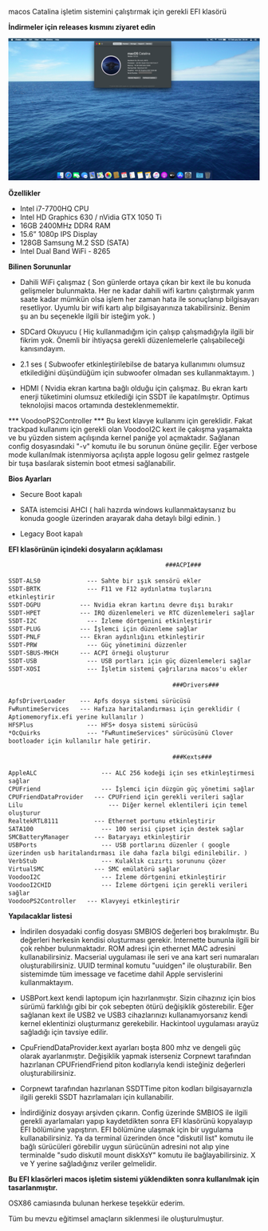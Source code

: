 macos Catalina işletim sistemini çalıştırmak için gerekli EFI klasörü

<b> İndirmeler için releases kısmını ziyaret edin </b>

![](ss200214.png)

<b>Özellikler</b>

* Intel i7-7700HQ CPU
* Intel HD Graphics 630 / nVidia GTX 1050 Ti
* 16GB 2400MHz DDR4 RAM
* 15.6” 1080p IPS Display
* 128GB Samsung M.2 SSD (SATA)
* Intel Dual Band WiFi - 8265

<b>Bilinen Sorununlar</b>

* Dahili WiFi çalışmaz ( Son günlerde ortaya çıkan bir kext ile bu konuda gelişmeler bulunmakta. Her ne kadar dahili wifi kartını çalıştırmak 
yarım saate kadar mümkün olsa işlem her zaman hata ile sonuçlanıp bilgisayarı resetliyor. Uyumlu bir wifi kartı alıp bilgisayarınıza takabilirsiniz. Benim şu an
bu seçenekle ilgili bir isteğim yok. )

* SDCard Okuyucu ( Hiç kullanmadığım için çalışıp çalışmadığıyla ilgili bir fikrim yok. Önemli bir ihtiyaçsa gerekli düzenlemelerle çalışabileceği kanısındayım.

* 2.1 ses ( Subwoofer etkinleştirilebilse de batarya kullanımını olumsuz etkilediğini düşündüğüm için subwoofer olmadan ses kullanmaktayım. )

* HDMI ( Nvidia ekran kartına bağlı olduğu için çalışmaz. Bu ekran kartı enerji tüketimini olumsuz etkilediği için SSDT ile kapatılmıştır. Optimus teknolojisi macos ortamında desteklenmemektir.

*** VoodooPS2Controller *** Bu kext klavye kullanımı için gereklidir. Fakat trackpad kullanımı için gerekli olan VoodooI2C kext ile çakışma yaşamakta ve bu yüzden sistem açılışında kernel paniğe yol açmaktadır.
Sağlanan config dosyasındaki "-v" komutu ile bu sorunun önüne geçilir. Eğer verbose mode kullanılmak istenmiyorsa açılışta apple logosu gelir gelmez rastgele bir tuşa basılarak sistemin boot etmesi sağlanabilir.

<b>Bios Ayarları</b>

* Secure Boot kapalı

* SATA istemcisi AHCI ( hali hazırda windows kullanmaktaysanız bu konuda google üzerinden arayarak daha detaylı bilgi edinin. )

* Legacy Boot kapalı

<b>EFI klasörünün içindeki dosyaların açıklaması</b>

						                      	###ACPI###
	
	SSDT-ALS0		      --- Sahte bir ışık sensörü ekler
	SSDT-BRTK		      --- F11 ve F12 aydınlatma tuşlarını etkinleştirir
	SSDT-DGPU 		    --- Nvidia ekran kartını devre dışı bırakır
	SSDT-HPET 		    --- IRQ düzenlemeleri ve RTC düzenlemeleri sağlar
	SSDT-I2C		      --- İzleme dörtgenini etkinleştirir
	SSDT-PLUG 		    --- İşlemci için düzenleme sağlar
	SSDT-PNLF 		    --- Ekran aydınlığını etkinleştirir
	SSDT-PRW 		      --- Güç yönetimini düzzenler
	SSDT-SBUS-MHCH		--- ACPI örneği oluşturur
	SSDT-USB		      --- USB portları için güç düzenlemeleri sağlar
	SSDT-XOSI		      --- İşletim sistemi çağrılarına macos'u ekler
							
							                      ###Drivers###
	
	ApfsDriverLoader	--- Apfs dosya sistemi sürücüsü
	FwRuntimeServices	--- Hafıza haritalandırması için gereklidir ( Aptiomemoryfix.efi yerine kullanılır )
	HFSPlus			      --- HFS+ dosya sistemi sürücüsü
	*OcQuirks		      --- "FwRuntimeServices" sürücüsünü Clover bootloader için kullanılır hale getirir.
				
							                      ###Kexts###
	
	AppleALC		          --- ALC 256 kodeği için ses etkinleştirmesi sağlar
	CPUFriend		          --- İşlemci için düzgün güç yönetimi sağlar
	CPUFriendDataProvider	--- CPUFriend için gerekli verileri sağlar
	Lilu			            --- Diğer kernel eklentileri için temel oluşturur
	RealtekRTL8111		    --- Ethernet portunu etkinleştirir
	SATA100			          --- 100 serisi çipset için destek sağlar
	SMCBatteryManager	    --- Bataryayı etkinleştirir
	USBPorts		          --- USB portlarını düzenler ( google üzerinden usb haritalandırması ile daha fazla bilgi edinilebilir. )
	VerbStub		          --- Kulaklık cızırtı sorununu çözer
	VirtualSMC		        --- SMC emülatörü sağlar
	VoodooI2C		          --- İzleme dörtgenini etkinleştirir
	VoodooI2CHID		      --- İzleme dörtgeni için gerekli verileri sağlar
	VoodooPS2Controller	  --- Klavyeyi etkinleştirir
  
  
  <b>Yapılacaklar listesi</b>
  
  * İndirilen dosyadaki config dosyası SMBIOS değerleri boş bırakılmıştır. Bu değerleri herkesin kendisi oluşturması gerekir. İnternette bununla ilgili bir çok rehber bulunmaktadır.
  ROM adresi için ethernet MAC adresini kullanabilirsiniz. Macserial uygulaması ile seri ve ana kart seri numaraları oluşturabilirsiniz. UUID terminal komutu "uuidgen" ile oluşturabilir.
  Ben sistemimde tüm imessage ve facetime dahil Apple servislerini kullanmaktayım.
  
  * USBPort.kext kendi laptopum için hazırlanmıştır. Sizin cihazınız için bios sürümü farklılığı gibi bir çok sebepten ötürü değişiklik gösterebilir.
  Eğer sağlanan kext ile USB2 ve USB3 cihazlarınızı kullanamıyorsanız kendi kernel eklentinizi oluşturmanız gerekebilir. Hackintool uygulaması arayüz sağladığı için tavsiye edilir.
  
  * CpuFriendDataProvider.kext ayarları boşta 800 mhz ve dengeli güç olarak ayarlanmıştır. Değişiklik yapmak isterseniz Corpnewt tarafından hazırlanan CPUFriendFriend piton kodlarıyla kendi
  isteğiniz değerleri oluşturabilirsiniz.
  
  * Corpnewt tarafından hazırlanan SSDTTime piton kodları bilgisayarnızla ilgili gerekli SSDT hazırlamaları için kullanabilir.
  
  * İndirdiğiniz dosyayı arşivden çıkarın. Config üzerinde SMBIOS ile ilgili gerekli ayarlamaları yapıp kaydetdikten sonra EFI klasörünü kopyalayıp EFI bölümüne yapıştırın. EFI bölümüne ulaşmak için
  bir uygulama kullanabilirsiniz. Ya da terminal üzerinden önce "diskutil list" komutu ile bağlı sürücüleri görebilir uygun sürücünün adresini not alıp yine terminalde "sudo diskutil mount diskXsY" komutu ile bağlayabilirsiniz. 
  X ve Y yerine sağladığınız veriler gelmelidir.
  
  <b>Bu EFI klasörleri macos işletim sistemi yüklendikten sonra kullanılmak için tasarlanmıştır.</b>
  
  OSX86 camiasında bulunan herkese teşekkür ederim.
  
  Tüm bu mevzu eğitimsel amaçların siklenmesi ile oluşturulmuştur.
